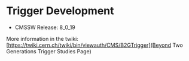# Trigger Development


 * CMSSW Release: 8_0_19



More information in the twiki: [https://twiki.cern.ch/twiki/bin/viewauth/CMS/B2GTrigger](Beyond Two Generations Trigger Studies Page)
